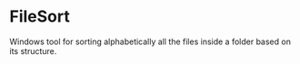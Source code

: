 # FileSort
Windows tool for sorting alphabetically all the files inside a folder based on its structure.
